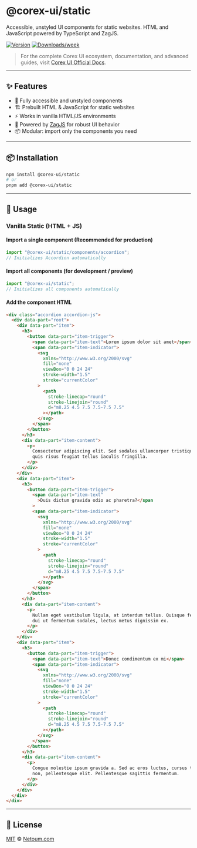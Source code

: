 # @corex-ui/static

Accessible, unstyled UI components for static websites. HTML and JavaScript powered by TypeScript and ZagJS.

[![Version](https://img.shields.io/npm/v/@corex-ui/static.svg)](https://npmjs.org/package/@corex-ui/static)
[![Downloads/week](https://img.shields.io/npm/dw/@corex-ui/static.svg)](https://npmjs.org/package/@corex-ui/static)

> For the complete Corex UI ecosystem, documentation, and advanced guides, visit [Corex UI Official Docs](https://corex-ui.com).

---

## ✨ Features

- 🔹 Fully accessible and unstyled components
- 🏗️ Prebuilt HTML & JavaScript for static websites
- ⚡ Works in vanilla HTML/JS environments
- 🎯 Powered by [ZagJS](https://zag-js.com) for robust UI behavior
- 📦 Modular: import only the components you need

---

## 📦 Installation

```bash
npm install @corex-ui/static
# or
pnpm add @corex-ui/static
```

---

## 🚀 Usage

### Vanilla Static (HTML + JS)

#### Import a single component (Recommended for production)

```ts
import "@corex-ui/static/components/accordion";
// Initializes Accordion automatically
```

#### Import all components (for development / preview)

```ts
import "@corex-ui/static";
// Initializes all components automatically
```

#### Add the component HTML

```html
<div class="accordion accordion-js">
  <div data-part="root">
    <div data-part="item">
      <h3>
        <button data-part="item-trigger">
          <span data-part="item-text">Lorem ipsum dolor sit amet</span>
          <span data-part="item-indicator">
            <svg
              xmlns="http://www.w3.org/2000/svg"
              fill="none"
              viewBox="0 0 24 24"
              stroke-width="1.5"
              stroke="currentColor"
            >
              <path
                stroke-linecap="round"
                stroke-linejoin="round"
                d="m8.25 4.5 7.5 7.5-7.5 7.5"
              ></path>
            </svg>
          </span>
        </button>
      </h3>
      <div data-part="item-content">
        <p>
          Consectetur adipiscing elit. Sed sodales ullamcorper tristique. Proin
          quis risus feugiat tellus iaculis fringilla.
        </p>
      </div>
    </div>
    <div data-part="item">
      <h3>
        <button data-part="item-trigger">
          <span data-part="item-text"
            >Duis dictum gravida odio ac pharetra?</span
          >
          <span data-part="item-indicator">
            <svg
              xmlns="http://www.w3.org/2000/svg"
              fill="none"
              viewBox="0 0 24 24"
              stroke-width="1.5"
              stroke="currentColor"
            >
              <path
                stroke-linecap="round"
                stroke-linejoin="round"
                d="m8.25 4.5 7.5 7.5-7.5 7.5"
              ></path>
            </svg>
          </span>
        </button>
      </h3>
      <div data-part="item-content">
        <p>
          Nullam eget vestibulum ligula, at interdum tellus. Quisque feugiat,
          dui ut fermentum sodales, lectus metus dignissim ex.
        </p>
      </div>
    </div>
    <div data-part="item">
      <h3>
        <button data-part="item-trigger">
          <span data-part="item-text">Donec condimentum ex mi</span>
          <span data-part="item-indicator">
            <svg
              xmlns="http://www.w3.org/2000/svg"
              fill="none"
              viewBox="0 0 24 24"
              stroke-width="1.5"
              stroke="currentColor"
            >
              <path
                stroke-linecap="round"
                stroke-linejoin="round"
                d="m8.25 4.5 7.5 7.5-7.5 7.5"
              ></path>
            </svg>
          </span>
        </button>
      </h3>
      <div data-part="item-content">
        <p>
          Congue molestie ipsum gravida a. Sed ac eros luctus, cursus turpis
          non, pellentesque elit. Pellentesque sagittis fermentum.
        </p>
      </div>
    </div>
  </div>
</div>
```

---

## 📝 License

[MIT](./LICENSE) © [Netoum.com](https://netoum.com)
